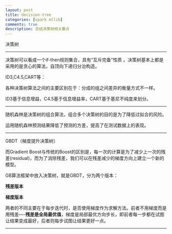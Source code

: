 ```yaml
---
layout: post
title: decision-tree
categories: [spark mllib]
comments: true
description: 总结决策树相关要点
---
```


决策树

------

 决策树可以看成一个if-then规则集合，具有“互斥完备”性质 。决策树基本上都是采用的是贪心的算法，自顶向下递归分治构造。

ID3,C4.5,CART等：

各种决策树算法之间的主要区别在于：分成的组之间差异的衡量方式不一样。

ID3基于信息增益，C4.5基于信息增益率，CART基于基尼不纯度来划分。

------

随机森林是决策树的组合算法，组合多个决策树的目的是为了降低过拟合的风险。

运用随机森林预测结果降低了预测的方差，提高了在测试数据上的表现。



------

GBDT（梯度提升决策树）

而Gradient Boost与传统的Boost的区别是，每一次的计算是为了减少上一次的残差(residual)，而为了消除残差，我们可以在残差减少的梯度方向上建立一个新的模型。

GB算法框架中放入决策树，就是GBDT，分为两个版本：

**残差版本** 

**梯度版本** 

两者的不同主要在于每步迭代时，是否使用梯度作为求解方法。前者不用梯度而是用残差—-**残差是全局最优值**，梯度是局部最优方向步长，即前者每一步都在试图让结果变成最好，后者则每步试图让结果更好一点。

------

